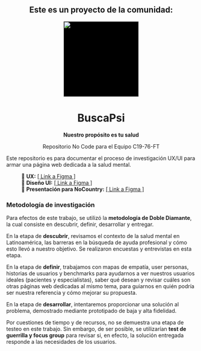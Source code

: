 <h2 align='center'>Este es un proyecto de la comunidad:</h2>
  <div align='center'><a href="https://www.nocountry.tech/" target="_blank">
      <img style='background-color:black;' src="https://encrypted-tbn0.gstatic.com/images?q=tbn:ANd9GcQsukYB3HL90LSwYv_RIR2O2OlCV8Sbkx2eNHv8nRvOu8L16FxLQ0nPzY02wQ_BJOfQZw&usqp=CAU" width="200">
    </a>
  </div>

<h1 align='center'>BuscaPsi</h1>
<p align='center'><strong>Nuestro propósito es tu salud</strong></p>

<p align='center'>Repositorio No Code para el Equipo C19-76-FT</p> 

<p align='left'>Este repositorio es para documentar el proceso de investigación UX/UI para armar una página web dedicada a la salud mental.</p> 

<dl>
  <dd>
    🔸 <b>UX:</b>
    <a href="__">[ Link a Figma ]</a>
   </dd>
  <dd>
    🔸 <b>Diseño UI:</b>
    <a href="__">[ Link a Figma ]</a>
   </dd>
     <dd>
    🔸 <b>Presentación para NoCountry:</b>
    <a href="https://www.figma.com/design/uJA4HS4Mq3BLgxyepRSF7b/Presentaci%C3%B3n-final-UX%2FUI-NoCountry?node-id=0-1&t=8mpCwgV7dmnZF4En-0">[ Link a Figma ]</a>
     </dd>

<h3 align='left'><strong>Metodología de investigación</strong></h3> 

<p align='left'>Para efectos de este trabajo, se utilizó la <strong>metodología de Doble Diamante</strong>, la cual consiste en descubrir, definir, desarrollar y entregar.</p> 

<p align='left'>En la etapa de <strong>descubrir</strong>, revisamos el contexto de la salud mental en Latinoamérica, las barreras en la búsqueda de ayuda profesional y cómo esto llevó a nuestro objetivo. Se realizaron encuestas y entrevistas en esta etapa.</p> 

<p align='left'>En la etapa de <strong>definir</strong>, trabajamos con mapas de empatía, user personas, historias de usuarios y benchmarks para ayudarnos a ver nuestros usuarios ideales (pacientes y especialistas), saber qué desean y revisar cuáles son otras páginas web dedicadas al mismo tema, para guiarnos en quién podría ser nuestra referencia y cómo mejorar su propuesta.</p> 

<p align='left'>En la etapa de <strong>desarrollar</strong>, intentaremos proporcionar una solución al problema, demostrado mediante prototipado de baja y alta fidelidad.</p>

<p align='left'>Por cuestiones de tiempo y de recursos, no se demuestra una etapa de testeo en este trabajo. Sin embargo, de ser posible, se utilizarían <strong>test de guerrilla y focus group</strong> para revisar si, en efecto, la solución entregada responde a las necesidades de los usuarios.</p> 

